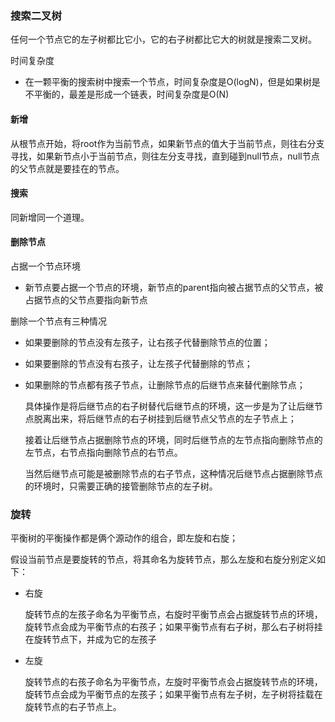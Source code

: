 ### 搜索二叉树
任何一个节点它的左子树都比它小，它的右子树都比它大的树就是搜索二叉树。

时间复杂度

- 在一颗平衡的搜索树中搜索一个节点，时间复杂度是O(logN)，但是如果树是不平衡的，最差是形成一个链表，时间复杂度是O(N)


#### 新增

从根节点开始，将root作为当前节点，如果新节点的值大于当前节点，则往右分支寻找，如果新节点小于当前节点，则往左分支寻找，直到碰到null节点，null节点的父节点就是要挂在的节点。

#### 搜索

同新增同一个道理。

#### 删除节点

占据一个节点环境

- 新节点要占据一个节点的环境，新节点的parent指向被占据节点的父节点，被占据节点的父节点要指向新节点

删除一个节点有三种情况

- 如果要删除的节点没有左孩子，让右孩子代替删除节点的位置；

- 如果要删除的节点没有右孩子，让左孩子代替删除的节点；

- 如果删除的节点都有孩子节点，让删除节点的后继节点来替代删除节点；

  具体操作是将后继节点的右子树替代后继节点的环境，这一步是为了让后继节点脱离出来，将后继节点的右子树挂到后继节点父节点的左子节点上；

  接着让后继节点占据删除节点的环境，同时后继节点的左节点指向删除节点的左节点，右节点指向删除节点的右节点。

  当然后继节点可能是被删除节点的右子节点，这种情况后继节点占据删除节点的环境时，只需要正确的接管删除节点的左子树。



### 旋转

平衡树的平衡操作都是俩个源动作的组合，即左旋和右旋；

假设当前节点是要旋转的节点，将其命名为旋转节点，那么左旋和右旋分别定义如下：

- 右旋

  旋转节点的左孩子命名为平衡节点，右旋时平衡节点会占据旋转节点的环境，旋转节点会成为平衡节点的右孩子；如果平衡节点有右子树，那么右子树将挂在旋转节点下，并成为它的左孩子

- 左旋

  旋转节点的右孩子命名为平衡节点，左旋时平衡节点会占据旋转节点的环境，旋转节点会成为平衡节点的左孩子；如果平衡节点有左子树，左子树将挂载在旋转节点的右子节点上。


